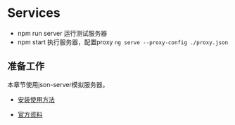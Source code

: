 # Services


* npm run server  运行测试服务器
* npm start 执行服务器，配置proxy ``ng serve --proxy-config ./proxy.json``


## 准备工作

本章节使用json-server模拟服务器。

* [安装使用方法](https://github.com/doitanyway/notes-everything/blob/master/tools/json-server/json-server.md)

* [官方资料](https://github.com/typicode/json-server)




